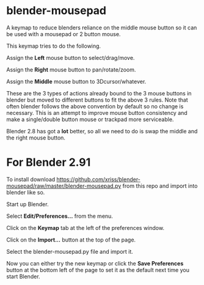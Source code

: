 # blender-mousepad

A keymap to reduce blenders reliance on the middle mouse button so it 
can be used with a mousepad or 2 button mouse.

This keymap tries to do the following.

Assign the **Left** mouse button to select/drag/move.

Assign the **Right** mouse button to pan/rotate/zoom.

Assign the **Middle** mouse button to 3Dcursor/whatever.

These are the 3 types of actions already bound to the 3 mouse buttons 
in blender but moved to different buttons to fit the above 3 rules. 
Note that often blender follows the above convention by default so no 
change is necessary. This is an attempt to improve mouse button 
consistency and make a single/double button mouse or trackpad more 
serviceable.

Blender 2.8 has got a **lot** better, so all we need to do is swap the middle
and the right mouse button.


# For Blender 2.91

To install download 
https://github.com/xriss/blender-mousepad/raw/master/blender-mousepad.py 
from this repo and import into blender like so.

Start up Blender.

Select **Edit/Preferences...** from the menu.

Click on the **Keymap** tab at the left of the preferences window.

Click on the **Import...** button at the top of the page.

Select the blender-mousepad.py file and import it.

Now you can either try the new keymap or click the **Save Preferences**
button at the bottom left of the page to set it as the default 
next time you start Blender.
